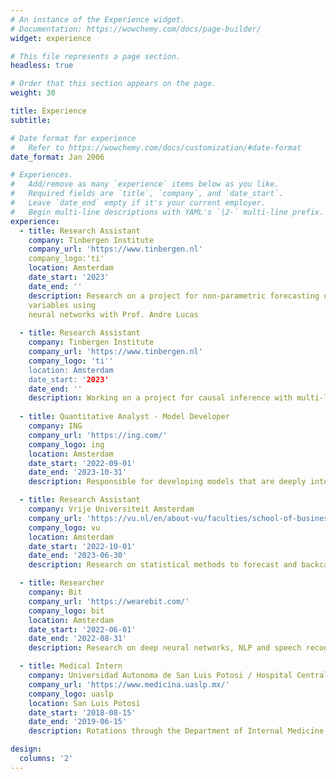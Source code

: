 ```yaml
---
# An instance of the Experience widget.
# Documentation: https://wowchemy.com/docs/page-builder/
widget: experience

# This file represents a page section.
headless: true

# Order that this section appears on the page.
weight: 30

title: Experience
subtitle:

# Date format for experience
#   Refer to https://wowchemy.com/docs/customization/#date-format
date_format: Jan 2006

# Experiences.
#   Add/remove as many `experience` items below as you like.
#   Required fields are `title`, `company`, and `date_start`.
#   Leave `date_end` empty if it's your current employer.
#   Begin multi-line descriptions with YAML's `|2-` multi-line prefix.
experience:
  - title: Research Assistant
    company: Tinbergen Institute
    company_url: 'https://www.tinbergen.nl'
    company_logo:'ti'
    location: Amsterdam
    date_start: '2023'
    date_end: ''
    description: Research on a project for non-parametric forecasting of time-varying parameters of environmental 
    variables using 
    neural networks with Prof. Andre Lucas
    
  - title: Research Assistant
    company: Tinbergen Institute
    company_url: 'https://www.tinbergen.nl'
    company_logo: 'ti''
    location: Amsterdam
    date_start: '2023'
    date_end: ''
    description: Working on a project for causal inference with multi-layered random forests and mixture of experts models with Prof. Francisco Blasques and Prof. Siem Jan Koopman.
    
  - title: Quantitative Analyst - Model Developer
    company: ING
    company_url: 'https://ing.com/'
    company_logo: ing
    location: Amsterdam
    date_start: '2022-09-01'
    date_end: '2023-10-31'
    description: Responsible for developing models that are deeply integrated in the business model (pricing, hedging, funding) and have impacts across global balance sheet (Net Interest Income, Economic Value and Capital Requirements). The ALM models cover global customer lending products (e.g. mortgages, Wholesale Banking, mid-corps and SME Lending) and global customer deposits products (current accounts, savings).

  - title: Research Assistant
    company: Vrije Universiteit Amsterdam
    company_url: 'https://vu.nl/en/about-vu/faculties/school-of-business-and-economics/departments/econometrics-and-data-science'
    company_logo: vu
    location: Amsterdam
    date_start: '2022-10-01'
    date_end: '2023-06-30'
    description: Research on statistical methods to forecast and backcast particle movements throughout space and time, Applied Spatial General Equilibrium Models, and the analysis of commuting dynamics in The Netherlands.

  - title: Researcher
    company: Bit
    company_url: 'https://wearebit.com/'
    company_logo: bit
    location: Amsterdam
    date_start: '2022-06-01'
    date_end: '2022-08-31'
    description: Research on deep neural networks, NLP and speech recognition, digital twins and more; with their applications to solve our client's needs

  - title: Medical Intern
    company: Universidad Autonoma de San Luis Potosi / Hospital Central
    company_url: 'https://www.medicina.uaslp.mx/'
    company_logo: uaslp
    location: San Luis Potosi
    date_start: '2018-08-15'
    date_end: '2019-06-15'
    description: Rotations through the Department of Internal Medicine, Pathology, Infectology, Family Medicine, Cardiology and Neurology.

design:
  columns: '2'
---
```

